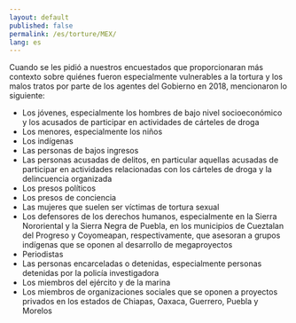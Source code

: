 ```yaml
---
layout: default
published: false
permalink: /es/torture/MEX/
lang: es
---
```


Cuando se les pidió a nuestros encuestados que proporcionaran más contexto sobre quiénes fueron especialmente vulnerables a la tortura y los malos tratos por parte de los agentes del Gobierno en 2018, mencionaron lo siguiente:
-	Los jóvenes, especialmente los hombres de bajo nivel socioeconómico y los acusados de participar en actividades de cárteles de droga
-	Los menores, especialmente los niños
-	Los indígenas
-	Las personas de bajos ingresos
-	Las personas acusadas de delitos, en particular aquellas acusadas de participar en actividades relacionadas con los cárteles de droga y la delincuencia organizada
-	Los presos políticos
-	Los presos de conciencia
-	Las mujeres que suelen ser víctimas de tortura sexual
-	Los defensores de los derechos humanos, especialmente en la Sierra Nororiental y la Sierra Negra de Puebla, en los municipios de Cueztalan del Progreso y Coyomeapan, respectivamente, que asesoran a grupos indígenas que se oponen al desarrollo de megaproyectos
-	Periodistas
-	Las personas encarceladas o detenidas, especialmente personas detenidas por la policía investigadora
-	Los miembros del ejército y de la marina
-	Los miembros de organizaciones sociales que se oponen a proyectos privados en los estados de Chiapas, Oaxaca, Guerrero, Puebla y Morelos


